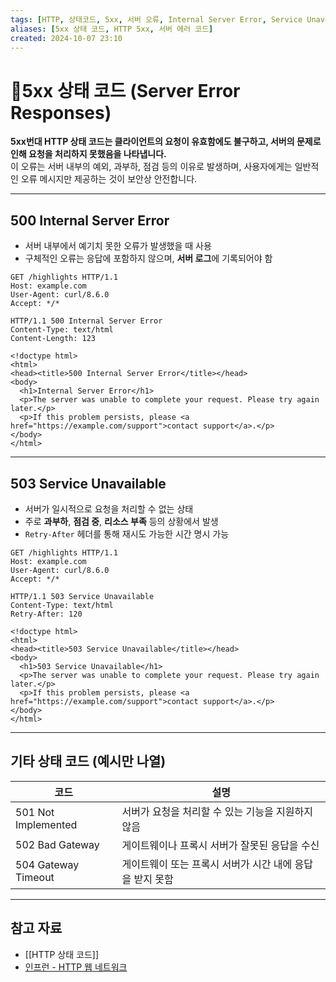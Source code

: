 ```yaml
---
tags: [HTTP, 상태코드, 5xx, 서버 오류, Internal Server Error, Service Unavailable]
aliases: [5xx 상태 코드, HTTP 5xx, 서버 에러 코드]
created: 2024-10-07 23:10
---
```


# 📘5xx 상태 코드 (Server Error Responses)

**5xx번대 HTTP 상태 코드는 클라이언트의 요청이 유효함에도 불구하고, 서버의 문제로 인해 요청을 처리하지 못했음을 나타냅니다.**  
이 오류는 서버 내부의 예외, 과부하, 점검 등의 이유로 발생하며, 사용자에게는 일반적인 오류 메시지만 제공하는 것이 보안상 안전합니다.

---

## 500 Internal Server Error

- 서버 내부에서 예기치 못한 오류가 발생했을 때 사용
- 구체적인 오류는 응답에 포함하지 않으며, **서버 로그**에 기록되어야 함

```http
GET /highlights HTTP/1.1
Host: example.com
User-Agent: curl/8.6.0
Accept: */*
```

```http
HTTP/1.1 500 Internal Server Error
Content-Type: text/html
Content-Length: 123

<!doctype html>
<html>
<head><title>500 Internal Server Error</title></head>
<body>
  <h1>Internal Server Error</h1>
  <p>The server was unable to complete your request. Please try again later.</p>
  <p>If this problem persists, please <a href="https://example.com/support">contact support</a>.</p>
</body>
</html>
```

---

## 503 Service Unavailable

- 서버가 일시적으로 요청을 처리할 수 없는 상태
- 주로 **과부하**, **점검 중**, **리소스 부족** 등의 상황에서 발생
- `Retry-After` 헤더를 통해 재시도 가능한 시간 명시 가능

```http
GET /highlights HTTP/1.1
Host: example.com
User-Agent: curl/8.6.0
Accept: */*
```

```http
HTTP/1.1 503 Service Unavailable
Content-Type: text/html
Retry-After: 120

<!doctype html>
<html>
<head><title>503 Service Unavailable</title></head>
<body>
  <h1>503 Service Unavailable</h1>
  <p>The server was unable to complete your request. Please try again later.</p>
  <p>If this problem persists, please <a href="https://example.com/support">contact support</a>.</p>
</body>
</html>
```

---

## 기타 상태 코드 (예시만 나열)

| 코드                  | 설명                               |
| ------------------- | -------------------------------- |
| 501 Not Implemented | 서버가 요청을 처리할 수 있는 기능을 지원하지 않음     |
| 502 Bad Gateway     | 게이트웨이나 프록시 서버가 잘못된 응답을 수신        |
| 504 Gateway Timeout | 게이트웨이 또는 프록시 서버가 시간 내에 응답을 받지 못함 |

---

## 참고 자료

- [[HTTP 상태 코드]]
- [인프런 - HTTP 웹 네트워크](https://www.inflearn.com/course/http-%EC%9B%B9-%EB%84%A4%ED%8A%B8%EC%9B%8C%ED%81%AC)
